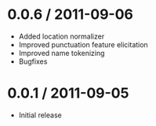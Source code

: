 0.0.6 / 2011-09-06
==================
* Added location normalizer
* Improved punctuation feature elicitation
* Improved name tokenizing
* Bugfixes

0.0.1 / 2011-09-05
==================
* Initial release
